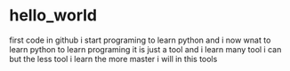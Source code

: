 # hello_world
first code in github
i start programing to learn python 
and i now wnat to learn python to learn programing 
it is just a tool and i learn many tool i can 
but the less tool i learn the more master i will in 
this tools
